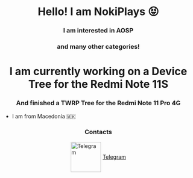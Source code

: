 <h1 align="center">Hello! I am NokiPlays 😝</h1>
<h3 align="center">I am interested in AOSP</h3>
<h3 align="center">and many other categories!</h1>
<h1 align="center">I am currently working on a Device Tree for the Redmi Note 11S</h3>
<h3 align="center">And finished a TWRP Tree for the Redmi Note 11 Pro 4G</h1>

- I am from Macedonia 🇲🇰

<h3 align="center">Contacts</h3>
<a href="https://t.me/nokiplays" target="_blank" rel="noopener noreferrer" style="display: flex; align-items: center; justify-content: center;">
  <img src="https://upload.wikimedia.org/wikipedia/commons/thumb/8/83/Telegram_2019_Logo.svg/2048px-Telegram_2019_Logo.svg.png" width="80" height="80" alt="Telegram"/>
  <span style="margin-left: 5px;">Telegram</span>
</a>
